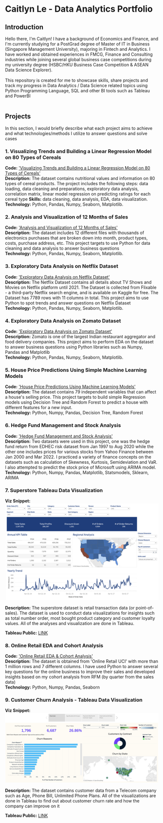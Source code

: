 # Caitlyn Le - Data Analytics Portfolio

## Introduction

Hello there, I'm Caitlyn! I have a background of Economics and Finance, and I'm currently studying for a PostGrad degree of Master of IT in Business (Singapore Management University), majoring in Fintech and Analytics. I have worked and obtained experiences in FMCG, Finance and Consulting industries while joining several global business case competitions during my university degree (HSBC/HKU Business Case Competition & ASEAN Data Science Explorer).   
<br>
This repository is created for me to showcase skills, share projects and track my progress in Data Analytics / Data Science related topics using Python Programming Language, SQL and other BI tools such as Tableau and PowerBI  
<br>

## Projects
In this section, I would briefly describe what each project aims to achieve and what technologies/methods I utilize to answer questions and solve cases

### 1. Visualizing Trends and Building a Linear Regression Model on 80 Types of Cereals
**Code:** ['Visualizing Trends and Building a Linear Regression Model on 80 Types of Cereals'](https://github.com/CaitlynRepo/Python/blob/main/Visualizing%20Trends%20and%20Building%20a%20Linear%20Regression%20Model%20on%2080%20Types%20of%20Cereals/Project_Cereals.ipynb)    
**Description:** The dataset contains nutritional values and information on 80 types of cereal products. The project includes the following steps: data loading, data cleaning and preparations, exploratory data analysis, correlation matrix, linear model regression on predicting ratings for each cereal type
**Skills:** data cleaning, data analysis, EDA, data visualization. \
**Technology:** Python, Pandas, Numpy, Seaborn, Matplotlib.  

### 2. Analysis and Visualization of 12 Months of Sales
**Code:** ['Analysis and Visualization of 12 Months of Sales'](https://github.com/CaitlynRepo/Python/blob/main/Sales%20Data%20Analysis/Sales%20Analysis.ipynb)    
**Description:** The dataset includes 12 different files with thousands of electronics purchases that are broken down into month, product types, costs, purchase address, etc. This project targets to use Python for data cleaning and data analysis to answer business questions \
**Technology:** Python, Pandas, Numpy, Seaborn, Matplotlib.  

### 3. Exploratory Data Analysis on Netflix Dataset
**Code:** ['Exploratory Data Analysis on Netflix Dataset'](https://github.com/CaitlynRepo/Python/blob/main/Data%20Analysis%20Project%20with%20Netlfix%20Dataset/Data%20Analysis%20with%20Netflix%20Dataset.ipynb)    
**Description:** The Netflix Dataset contains all details about TV Shows and Movies on Netflix platform until 2021. The Dataset is collected from Flixable - a third-party Netflix search engine, and is available on Kaggle for free. The Dataset has 7789 rows with 11 columns in total. This project aims to use Python to spot trends and answer questions on Netflix Dataset \
**Technology:** Python, Pandas, Numpy, Seaborn, Matplotlib. 


### 4. Exploratory Data Analysis on Zomato Dataset
**Code:** ['Exploratory Data Analysis on Zomato Dataset'](https://github.com/CaitlynRepo/Python/blob/main/Exploratory%20Data%20Analysis%20Project%20on%20Zomato%20Dataset.ipynb)    
**Description:** Zomato is one of the largest Indian restaurant aggregator and food delivery companies. This project aims to perform EDA on the dataset to answer business questions using Python libraries such as Numpy, Pandas and Matplotlib \
**Technology:** Python, Pandas, Numpy, Seaborn, Matplotlib. 

### 5. House Price Predictions Using Simple Machine Learning Models
**Code:** ['House Price Predictions Using Machine Learning Models'](https://github.com/CaitlynRepo/Python/blob/main/House%20Price%20Prediction%20Project/House_Price_Prediction_ML_Project.ipynb)  
**Description:** The dataset contains 79 independent variables that can affect a house's selling price. This project targets to build simple Regression models using Decision Tree and Random Forest to predict a house with different features for a new input. \
**Technology:** Python, Numpy, Pandas, Decision Tree, Random Forest

### 6. Hedge Fund Management and Stock Analysis
**Code:** ['Hedge Fund Management and Stock Analysis'](https://github.com/CaitlynRepo/Data-Analysis/blob/main/Hedge%20Fund%20Management%20%26%20Stock%20Analysis/Data%20Analysis%20Project%20%20Hedge%20Fund%20Management%20%26%20Stock%20Analysis.ipynb)\
**Description:** Two datasets were used in this project, one was the hedge fund return from EDHEC risk dataset from Jan 1997 to Aug 2020 while the other one includes prices for various stocks from Yahoo Finance between Jan 2000 and Mar 2022. I practiced a variety of finance concepts on the datasets such as calculation of Skewness, Kurtosis, Semideviation and VaR. I also attempted to predict the stock price of Microsoft using ARIMA model.\
**Technology:** Python, Numpy, Pandas, Matplotlib, Statsmodels, Sklearn, ARIMA

### 7. Superstore Tableau Data Visualization
**Viz Snippet:** ![Superstore Overview Dashboard](Viz/Superstore-Overview.png)

**Description:** The superstore dataset is retail transaction data (or point-of-sales). The dataset is used to conduct data visualizations for insights such as total number order, most bought product category and customer loyalty values. All of the analyses and visualization are done in Tableau.

**Tableau Public:** [LINK](https://public.tableau.com/views/Book1_16629807278160/1_Overview?:language=en-US&:display_count=n&:origin=viz_share_link)

### 8. Online Retail EDA and Cohort Analysis
**Code:** ['Online Retail EDA & Cohort Analysis'](https://github.com/CaitlynRepo/Data-Analysis/blob/main/Online_Retail_EDA_%26_Cohort_Analysis.ipynb)  
**Description:** The dataset is obtained from 'Online Retail UCI' with more than 1 million rows and 7 different columns. I have used Python to answer several key questions for the online business to improve their sales and developed insights based on my cohort analysis from RFM (by quarter from the sales data) \
**Technology:** Python, Numpy, Pandas, Seaborn

### 9. Customer Churn Analysis - Tableau Data Visualization
**Viz Snippet:** ![Executive Dashboard](https://github.com/CaitlynRepo/Data-Analysis/blob/664deebbe08d7d463a577b2baab2033758540481/Viz/Executive%20Dashboard%20Overview.png)

**Description:** The dataset contains customer data from a Telecom company such as Age, Phone Bill, Unlimited Phone Plans. All of the visualizations are done in Tableau to find out about customer churn rate and how the company can improve on it

**Tableau Public:** [LINK](https://public.tableau.com/app/profile/caitlyn.le/viz/3_1_dashboard_overview_16724248687990/ExecutiveDashboards)


